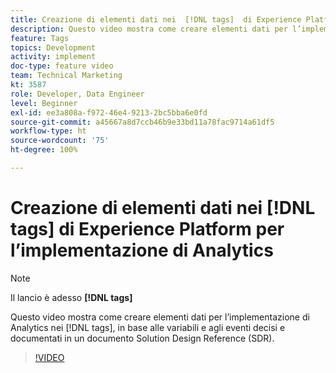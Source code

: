 ```yaml
---
title: Creazione di elementi dati nei  [!DNL tags]  di Experience Platform per l’implementazione di Analytics
description: Questo video mostra come creare elementi dati per l’implementazione di Analytics nei  [!DNL tags] , in base alle variabili e agli eventi decisi e documentati in un documento Solution Design Reference (SDR).
feature: Tags
topics: Development
activity: implement
doc-type: feature video
team: Technical Marketing
kt: 3587
role: Developer, Data Engineer
level: Beginner
exl-id: ee3a808a-f972-46e4-9213-2bc5bba6e0fd
source-git-commit: a45667a8d7ccb46b9e33bd11a78fac9714a61df5
workflow-type: ht
source-wordcount: '75'
ht-degree: 100%

---
```


# Creazione di elementi dati nei [!DNL tags] di Experience Platform per l’implementazione di Analytics

>[!NOTE]
>
> Il lancio è adesso **[!DNL tags]**

Questo video mostra come creare elementi dati per l’implementazione di Analytics nei [!DNL tags], in base alle variabili e agli eventi decisi e documentati in un documento Solution Design Reference (SDR).

>[!VIDEO](https://video.tv.adobe.com/v/28760/?quality=12&learn=on)

